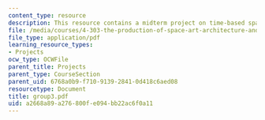 ```yaml
---
content_type: resource
description: This resource contains a midterm project on time-based space psychogeography.
file: /media/courses/4-303-the-production-of-space-art-architecture-and-urbanism-in-dialogue-fall-2006/a2668a89a276800fe094bb22ac6f0a11_group3.pdf
file_type: application/pdf
learning_resource_types:
- Projects
ocw_type: OCWFile
parent_title: Projects
parent_type: CourseSection
parent_uid: 6768a0b9-f710-9139-2841-0d418c6aed08
resourcetype: Document
title: group3.pdf
uid: a2668a89-a276-800f-e094-bb22ac6f0a11
---
```

